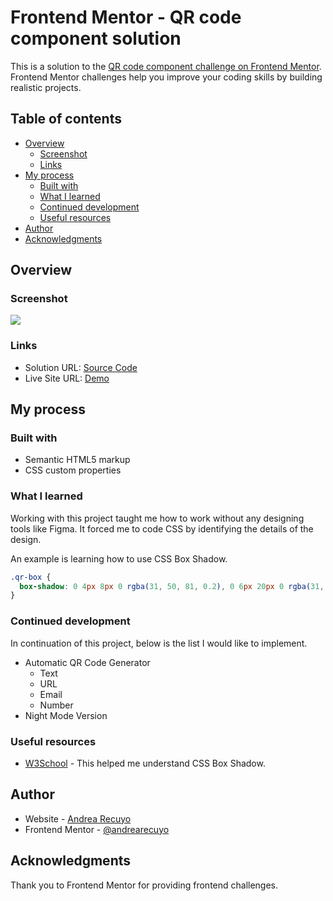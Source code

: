 # Frontend Mentor - QR code component solution

This is a solution to the [QR code component challenge on Frontend Mentor](https://www.frontendmentor.io/challenges/qr-code-component-iux_sIO_H). Frontend Mentor challenges help you improve your coding skills by building realistic projects. 

## Table of contents

- [Overview](#overview)
  - [Screenshot](#screenshot)
  - [Links](#links)
- [My process](#my-process)
  - [Built with](#built-with)
  - [What I learned](#what-i-learned)
  - [Continued development](#continued-development)
  - [Useful resources](#useful-resources)
- [Author](#author)
- [Acknowledgments](#acknowledgments)


## Overview

### Screenshot

![](https://lh3.googleusercontent.com/u/0/drive-viewer/AITFw-wmiGd2ewV8CQWZQVFFVqfgq8Etc1DF4tSzjrCx2bgxDU32LCSqZg-BIPnhmD8K2Y3tUxukptKdV2dS83lvu8gqSJE6hA=w1920-h961)

### Links

- Solution URL: [Source Code](https://github.com/andrearecuyo/qr-code-component-main)
- Live Site URL: [Demo](https://andrearecuyo.github.io/qr-code-component-main/)

## My process

### Built with

- Semantic HTML5 markup
- CSS custom properties

### What I learned

Working with this project taught me how to work without any designing tools like Figma. It forced me to code CSS by identifying the details of the design. 

An example is learning how to use CSS Box Shadow.
```css
.qr-box {
  box-shadow: 0 4px 8px 0 rgba(31, 50, 81, 0.2), 0 6px 20px 0 rgba(31, 50, 81, 0.19);
}
```
### Continued development

In continuation of this project, below is the list I would like to implement.

- Automatic QR Code Generator
    - Text
    - URL
    - Email
    - Number
- Night Mode Version

### Useful resources

- [W3School](https://www.w3schools.com/css/) - This helped me understand CSS Box Shadow.

## Author

- Website - [Andrea Recuyo](https://andrearecuyo.github.io/andrearecuyoportfolio/)
- Frontend Mentor - [@andrearecuyo](https://www.frontendmentor.io/profile/andrearecuyo)

## Acknowledgments

Thank you to Frontend Mentor for providing frontend challenges.